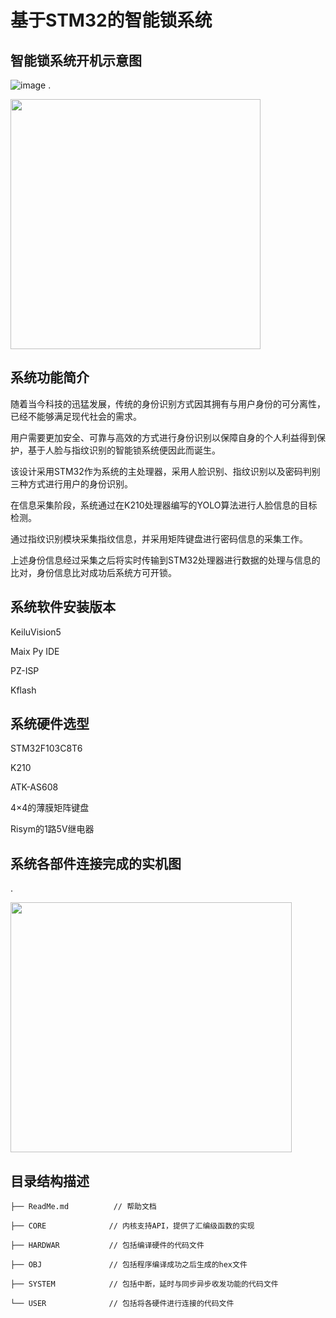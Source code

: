 # 基于STM32的智能锁系统
## 智能锁系统开机示意图
![image](https://github.com/zyysin/INTELLIGENT-LOCK-SYSTEM-BASED-ON-STM32/blob/main/img/472321775.png)
.<div ><img src="https://github.com/zyysin/INTELLIGENT-LOCK-SYSTEM-BASED-ON-STM32/blob/main/img/472321775.png" width="400" height="400" /></div>
## 系统功能简介
随着当今科技的迅猛发展，传统的身份识别方式因其拥有与用户身份的可分离性，已经不能够满足现代社会的需求。

用户需要更加安全、可靠与高效的方式进行身份识别以保障自身的个人利益得到保护，基于人脸与指纹识别的智能锁系统便因此而诞生。

该设计采用STM32作为系统的主处理器，采用人脸识别、指纹识别以及密码判别三种方式进行用户的身份识别。

在信息采集阶段，系统通过在K210处理器编写的YOLO算法进行人脸信息的目标检测。

通过指纹识别模块采集指纹信息，并采用矩阵键盘进行密码信息的采集工作。

上述身份信息经过采集之后将实时传输到STM32处理器进行数据的处理与信息的比对，身份信息比对成功后系统方可开锁。

## 系统软件安装版本
KeiluVision5

Maix Py IDE

PZ-ISP

Kflash

## 系统硬件选型
STM32F103C8T6

K210

ATK-AS608

4×4的薄膜矩阵键盘

Risym的1路5V继电器
##  系统各部件连接完成的实机图
.<div ><img src="https://github.com/zyysin/INTELLIGENT-LOCK-SYSTEM-BASED-ON-STM32/blob/main/img/sys.PNG" width="450" height="400" /></div>

## 目录结构描述
    ├── ReadMe.md          // 帮助文档
    
    ├── CORE              // 内核支持API，提供了汇编级函数的实现
    
    ├── HARDWAR           // 包括编译硬件的代码文件
    
    ├── OBJ               // 包括程序编译成功之后生成的hex文件
    
    ├── SYSTEM            // 包括中断，延时与同步异步收发功能的代码文件
    
    └── USER              // 包括将各硬件进行连接的代码文件               
